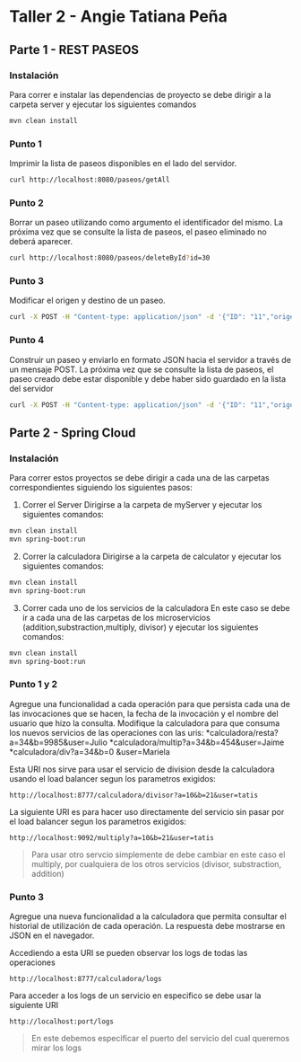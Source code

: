 # Taller 2 - Angie Tatiana Peña

## Parte 1 - REST PASEOS


### Instalación

Para correr e instalar las dependencias de proyecto se debe dirigir a la carpeta server y ejecutar los siguientes comandos

```bash
mvn clean install
```

### Punto 1

Imprimir la lista de paseos disponibles en el lado del servidor.

```bash
curl http://localhost:8080/paseos/getAll
```

### Punto 2

Borrar un paseo utilizando como argumento el identificador del mismo. La próxima vez que se consulte la lista de paseos, el paseo eliminado no deberá aparecer.

```bash
curl http://localhost:8080/paseos/deleteById?id=30
```

### Punto 3

Modificar el origen y destino de un paseo.

```bash
curl -X POST -H "Content-type: application/json" -d '{"ID": "11","origen": "Bogotaaaa","destino": "Bebe"}' http://localhost:8080/paseos/add
```

### Punto 4

Construir un paseo y enviarlo en formato JSON hacia el servidor a través de un mensaje POST. La próxima vez que se consulte la lista de paseos, el paseo creado debe estar disponible y debe haber sido guardado en la lista del servidor

```bash
curl -X POST -H "Content-type: application/json" -d '{"ID": "11","origen": "Bogota","destino": "Manizales"}' http://localhost:8080/paseos/edit
```

## Parte 2 - Spring Cloud


### Instalación

Para correr estos proyectos se debe dirigir a cada una de las carpetas correspondientes siguiendo los siguientes pasos:

1. Correr el Server
   Dirigirse a la carpeta de myServer y ejecutar los siguientes comandos:
```bash
mvn clean install
mvn spring-boot:run
```
2. Correr la calculadora
   Dirigirse a la carpeta de calculator y ejecutar los siguientes comandos:
```bash
mvn clean install
mvn spring-boot:run
```
3. Correr cada uno de los servicios de la calculadora
   En este caso se debe ir a cada una de las carpetas de los microservicios (addition,substraction,multiply, divisor) y ejecutar los siguientes comandos:
```bash
mvn clean install
mvn spring-boot:run
```

### Punto 1 y 2

Agregue una funcionalidad a cada operación para que persista cada una de las invocaciones que se hacen, la fecha de la invocación y el nombre del usuario que hizo la consulta.
Modifique la calculadora para que consuma los nuevos servicios de las operaciones con las uris:
*calculadora/resta?a=34&b=9985&user=Julio
*calculadora/multip?a=34&b=454&user=Jaime
*calculadora/div?a=34&b=0 &user=Mariela

Esta URI nos sirve para usar el servicio de division desde la calculadora usando el load balancer segun los parametros exigidos:

```
http://localhost:8777/calculadora/divisor?a=10&b=21&user=tatis
```

La siguiente URI es para hacer uso directamente del servicio sin pasar por el load balancer segun los parametros exigidos:

```
http://localhost:9092/multiply?a=10&b=21&user=tatis
```

> Para usar otro servcio simplemente de debe cambiar en este caso el multiply, por cualquiera de los otros servicios (divisor, substraction, addition)

### Punto 3

Agregue una nueva funcionalidad a la calculadora que permita consultar el historial de utilización de cada operación. La respuesta debe mostrarse en JSON en el navegador.

Accediendo a esta URI se pueden observar los logs de todas las operaciones

```
http://localhost:8777/calculadora/logs
```

Para acceder a los logs de un servicio en especifico se debe usar la siguiente URI

```
http://localhost:port/logs
```
>En este debemos especificar el puerto del servicio del cual queremos mirar los logs
